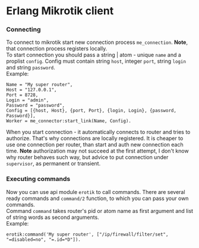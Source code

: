 Erlang Mikrotik client
======================
### Connecting
To connect to mikrotik start new connection process `me_connection`. __Note__, that connection process registers locally.   
To start connection you should pass a string | atom - unique `name` and a proplist `config`. 
Config must contain string `host`, integer `port`, string `login` and string `password`.  
Example:

    Name = "My super router",
    Host = "127.0.0.1",
    Port = 8728,
    Login = "admin",
    Password = "password",
    Config = [{host, Host}, {port, Port}, {login, Login}, {password, Password}],
    Worker = me_connector:start_link(Name, Config).
When you start connection - it automatically connects to router and tries to authorize. That's why connections are locally registered. 
It is cheaper to use one connection per router, than start and auth new connection each time. __Note__ authorization may not succeed 
at the first attempt, I don't know why router behaves such way, but advice to put connection under `supervisor`, as permanent or transient.  

### Executing commands
Now you can use api module `erotik` to call commands. There are several ready commands and `command/2` function, to which 
you can pass your own commands.  
Command `command` takes router's pid or atom name as first argument and list of string words as second arguments.  
Example:

    erotik:command('My super router', ["/ip/firewall/filter/set", "=disabled=no", "=.id=*D"]).